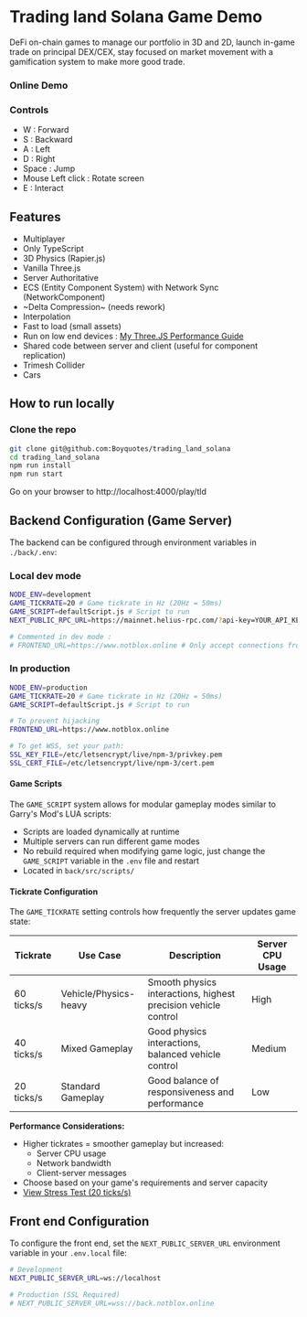 # Trading land Solana Game Demo

DeFi on-chain games to manage our portfolio in 3D and 2D, launch in-game trade on principal DEX/CEX, stay focused on market movement with a gamification system to make more good trade.
 
### Online Demo  



### Controls

- W : Forward
- S : Backward
- A : Left
- D : Right
- Space : Jump
- Mouse Left click : Rotate screen
- E : Interact

## Features

- Multiplayer
- Only TypeScript
- 3D Physics (Rapier.js)
- Vanilla Three.js
- Server Authoritative
- ECS (Entity Component System) with Network Sync (NetworkComponent)
- ~Delta Compression~ (needs rework)
- Interpolation
- Fast to load (small assets)
- Run on low end devices : [My Three.JS Performance Guide](PERFORMANCE.md)
- Shared code between server and client (useful for component replication)
- Trimesh Collider
- Cars

## How to run locally

### Clone the repo
```bash
git clone git@github.com:Boyquotes/trading_land_solana
cd trading_land_solana
npm run install
npm run start
```

Go on your browser to http://localhost:4000/play/tld

## Backend Configuration (Game Server)

The backend can be configured through environment variables in `./back/.env`:

### Local dev mode 
```bash
NODE_ENV=development 
GAME_TICKRATE=20 # Game tickrate in Hz (20Hz = 50ms)
GAME_SCRIPT=defaultScript.js # Script to run 
NEXT_PUBLIC_RPC_URL=https://mainnet.helius-rpc.com/?api-key=YOUR_API_KEY

# Commented in dev mode : 
# FRONTEND_URL=https://www.notblox.online # Only accept connections from this URL
```

### In production
```bash
NODE_ENV=production 
GAME_TICKRATE=20 # Game tickrate in Hz (20Hz = 50ms)
GAME_SCRIPT=defaultScript.js # Script to run 

# To prevent hijacking
FRONTEND_URL=https://www.notblox.online 

# To get WSS, set your path:
SSL_KEY_FILE=/etc/letsencrypt/live/npm-3/privkey.pem
SSL_CERT_FILE=/etc/letsencrypt/live/npm-3/cert.pem
```

#### Game Scripts
The `GAME_SCRIPT` system allows for modular gameplay modes similar to Garry's Mod's LUA scripts:
- Scripts are loaded dynamically at runtime
- Multiple servers can run different game modes
- No rebuild required when modifying game logic, just change the `GAME_SCRIPT` variable in the `.env` file and restart
- Located in `back/src/scripts/`

#### Tickrate Configuration

The `GAME_TICKRATE` setting controls how frequently the server updates game state:

| Tickrate | Use Case | Description | Server CPU Usage |
|----------|----------|-------------|-----------------|
| 60 ticks/s | Vehicle/Physics-heavy | Smooth physics interactions, highest precision vehicle control | High |
| 40 ticks/s | Mixed Gameplay | Good physics interactions, balanced vehicle control | Medium |
| 20 ticks/s | Standard Gameplay | Good balance of responsiveness and performance | Low |

**Performance Considerations:**
- Higher tickrates = smoother gameplay but increased:
  - Server CPU usage
  - Network bandwidth
  - Client-server messages
- Choose based on your game's requirements and server capacity
- [View Stress Test (20 ticks/s)](https://www.youtube.com/watch?v=KDODRyYXBcc)

## Front end Configuration

To configure the front end, set the `NEXT_PUBLIC_SERVER_URL` environment variable in your `.env.local` file:

```bash
# Development
NEXT_PUBLIC_SERVER_URL=ws://localhost

# Production (SSL Required)
# NEXT_PUBLIC_SERVER_URL=wss://back.notblox.online
```
